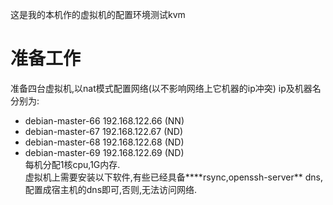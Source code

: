这是我的本机作的虚拟机的配置环境测试kvm
# 准备工作
准备四台虚拟机,以nat模式配置网络(以不影响网络上它机器的ip冲突)
ip及机器名分别为:
- debian-master-66 192.168.122.66   (NN)
- debian-master-67 192.168.122.67   (ND)
- debian-master-68 192.168.122.68   (ND)
- debian-master-69 192.168.122.69   (ND)  
每机分配1核cpu,1G内存.  
虚拟机上需要安装以下软件,有些已经具备****rsync,openssh-server**
dns,配置成宿主机的dns即可,否则,无法访问网络.  

